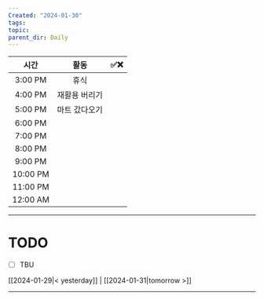 ```yaml
---
Created: "2024-01-30"
tags: 
topic: 
parent_dir: Daily
---
```

|   시간   | 활동 | ✅❌ |
|:--------:|:----:| ---- |
| 3:00 PM  | 휴식     |      |
| 4:00 PM  | 재활용 버리기     |      |
| 5:00 PM  | 마트 갔다오기     |      |
| 6:00 PM  |      |      |
| 7:00 PM  |      |      |
| 8:00 PM  |      |      |
| 9:00 PM  |      |      |
| 10:00 PM |      |      |
| 11:00 PM |      |      |
| 12:00 AM |      |      |


----
# TODO
- [ ] TBU 
  
[[2024-01-29|< yesterday]] | [[2024-01-31|tomorrow >]]  
  
---  
